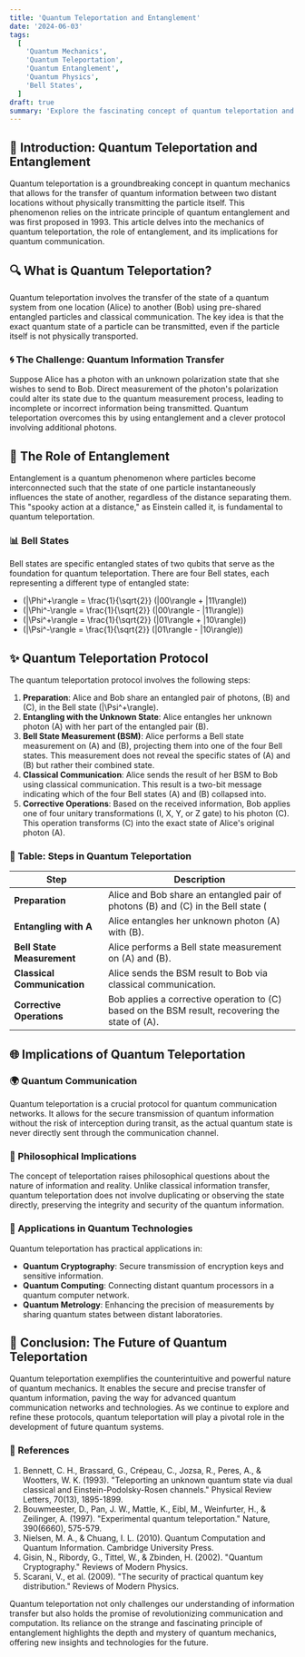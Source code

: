 ```yaml
---
title: 'Quantum Teleportation and Entanglement'
date: '2024-06-03'
tags:
  [
    'Quantum Mechanics',
    'Quantum Teleportation',
    'Quantum Entanglement',
    'Quantum Physics',
    'Bell States',
  ]
draft: true
summary: 'Explore the fascinating concept of quantum teleportation and its reliance on entanglement. Understand how information is transferred between qubits, the role of Bell states, and the profound implications for quantum communication.'
---
```


## 🌌 Introduction: Quantum Teleportation and Entanglement

Quantum teleportation is a groundbreaking concept in quantum mechanics that allows for the transfer of quantum information between two distant locations without physically transmitting the particle itself. This phenomenon relies on the intricate principle of quantum entanglement and was first proposed in 1993. This article delves into the mechanics of quantum teleportation, the role of entanglement, and its implications for quantum communication.

## 🔍 What is Quantum Teleportation?

Quantum teleportation involves the transfer of the state of a quantum system from one location (Alice) to another (Bob) using pre-shared entangled particles and classical communication. The key idea is that the exact quantum state of a particle can be transmitted, even if the particle itself is not physically transported.

### 🌀 The Challenge: Quantum Information Transfer

Suppose Alice has a photon with an unknown polarization state that she wishes to send to Bob. Direct measurement of the photon's polarization could alter its state due to the quantum measurement process, leading to incomplete or incorrect information being transmitted. Quantum teleportation overcomes this by using entanglement and a clever protocol involving additional photons.

## 🧬 The Role of Entanglement

Entanglement is a quantum phenomenon where particles become interconnected such that the state of one particle instantaneously influences the state of another, regardless of the distance separating them. This "spooky action at a distance," as Einstein called it, is fundamental to quantum teleportation.

### 📊 Bell States

Bell states are specific entangled states of two qubits that serve as the foundation for quantum teleportation. There are four Bell states, each representing a different type of entangled state:
- \(|\Phi^+\rangle = \frac{1}{\sqrt{2}} (|00\rangle + |11\rangle)\)
- \(|\Phi^-\rangle = \frac{1}{\sqrt{2}} (|00\rangle - |11\rangle)\)
- \(|\Psi^+\rangle = \frac{1}{\sqrt{2}} (|01\rangle + |10\rangle)\)
- \(|\Psi^-\rangle = \frac{1}{\sqrt{2}} (|01\rangle - |10\rangle)\)

## ✨ Quantum Teleportation Protocol

The quantum teleportation protocol involves the following steps:

1. **Preparation**: Alice and Bob share an entangled pair of photons, \(B\) and \(C\), in the Bell state \(|\Psi^+\rangle\).
2. **Entangling with the Unknown State**: Alice entangles her unknown photon \(A\) with her part of the entangled pair \(B\).
3. **Bell State Measurement (BSM)**: Alice performs a Bell state measurement on \(A\) and \(B\), projecting them into one of the four Bell states. This measurement does not reveal the specific states of \(A\) and \(B\) but rather their combined state.
4. **Classical Communication**: Alice sends the result of her BSM to Bob using classical communication. This result is a two-bit message indicating which of the four Bell states \(A\) and \(B\) collapsed into.
5. **Corrective Operations**: Based on the received information, Bob applies one of four unitary transformations (I, X, Y, or Z gate) to his photon \(C\). This operation transforms \(C\) into the exact state of Alice's original photon \(A\).

### 📜 Table: Steps in Quantum Teleportation

| Step                      | Description                                                                                             |
|---------------------------|---------------------------------------------------------------------------------------------------------|
| **Preparation**           | Alice and Bob share an entangled pair of photons \(B\) and \(C\) in the Bell state \(|\Psi^+\rangle\).   |
| **Entangling with A**     | Alice entangles her unknown photon \(A\) with \(B\).                                                    |
| **Bell State Measurement**| Alice performs a Bell state measurement on \(A\) and \(B\).                                             |
| **Classical Communication**| Alice sends the BSM result to Bob via classical communication.                                          |
| **Corrective Operations** | Bob applies a corrective operation to \(C\) based on the BSM result, recovering the state of \(A\).     |

## 🌐 Implications of Quantum Teleportation

### 🌍 Quantum Communication

Quantum teleportation is a crucial protocol for quantum communication networks. It allows for the secure transmission of quantum information without the risk of interception during transit, as the actual quantum state is never directly sent through the communication channel.

### 🧠 Philosophical Implications

The concept of teleportation raises philosophical questions about the nature of information and reality. Unlike classical information transfer, quantum teleportation does not involve duplicating or observing the state directly, preserving the integrity and security of the quantum information.

### 🔐 Applications in Quantum Technologies

Quantum teleportation has practical applications in:
- **Quantum Cryptography**: Secure transmission of encryption keys and sensitive information.
- **Quantum Computing**: Connecting distant quantum processors in a quantum computer network.
- **Quantum Metrology**: Enhancing the precision of measurements by sharing quantum states between distant laboratories.

## 🌈 Conclusion: The Future of Quantum Teleportation

Quantum teleportation exemplifies the counterintuitive and powerful nature of quantum mechanics. It enables the secure and precise transfer of quantum information, paving the way for advanced quantum communication networks and technologies. As we continue to explore and refine these protocols, quantum teleportation will play a pivotal role in the development of future quantum systems.

### 📜 References

1. Bennett, C. H., Brassard, G., Crépeau, C., Jozsa, R., Peres, A., & Wootters, W. K. (1993). "Teleporting an unknown quantum state via dual classical and Einstein-Podolsky-Rosen channels." Physical Review Letters, 70(13), 1895-1899.
2. Bouwmeester, D., Pan, J. W., Mattle, K., Eibl, M., Weinfurter, H., & Zeilinger, A. (1997). "Experimental quantum teleportation." Nature, 390(6660), 575-579.
3. Nielsen, M. A., & Chuang, I. L. (2010). Quantum Computation and Quantum Information. Cambridge University Press.
4. Gisin, N., Ribordy, G., Tittel, W., & Zbinden, H. (2002). "Quantum Cryptography." Reviews of Modern Physics.
5. Scarani, V., et al. (2009). "The security of practical quantum key distribution." Reviews of Modern Physics.

Quantum teleportation not only challenges our understanding of information transfer but also holds the promise of revolutionizing communication and computation. Its reliance on the strange and fascinating principle of entanglement highlights the depth and mystery of quantum mechanics, offering new insights and technologies for the future.
